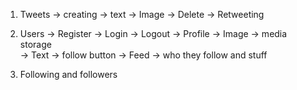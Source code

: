 
1. Tweets
    -> creating
        -> text
        -> Image
    -> Delete
    -> Retweeting

2. Users
    -> Register
    -> Login
    -> Logout
    -> Profile
        -> Image
           -> media storage  
        -> Text
        -> follow button
    -> Feed
        -> who they follow and stuff

3. Following and followers